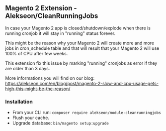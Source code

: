 ## Magento 2 Extension - Alekseon/CleanRunningJobs

In case your Magento 2 app is closed/shutdown/explode when there is running cronjob it will stay in "running" status forever.

This might be the reason why your Magento 2 will create more and more jobs in cron_schedule table and that will result that your Magento 2 will use 100% of CPU after few weeks.

This extension fix this issue by marking "running" cronjobs as error if they are older than 3 days.



More informations you will find on our blog: https://alekseon.com/en/blog/post/magento-2-slow-and-cpu-usage-gets-high-this-might-be-the-reason/




### Installation
* From your CLI run: ```composer require alekseon/module-cleanrunningjobs```
* Flush your cache.
* Upgrade database: ```bin/magento setup:upgrade```

